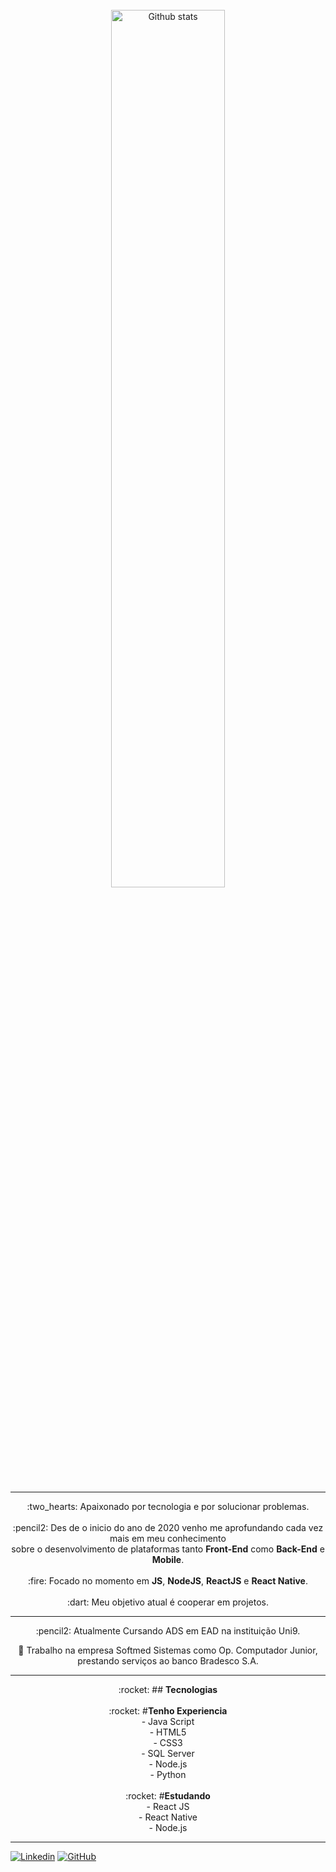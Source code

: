 <br>

<div Align="center">
  <img 
       alt="Github stats" 
       width="60%" 
       src="https://github-readme-stats.vercel.app/api?username=FinotelliCarlos&show_icons=true&theme=radical" />
</div>
<br>

---

<div Align="center">
:two_hearts: Apaixonado por tecnologia e por solucionar problemas.
<br>
<br>
:pencil2: Des de o inicio do ano de 2020 venho me aprofundando cada vez mais em meu conhecimento <br>sobre o desenvolvimento de plataformas tanto 
  <strong>Front-End</strong> como <strong>Back-End</strong> e <strong>Mobile</strong>.
<br>
<br>
:fire: Focado no momento em <strong>JS</strong>, <strong>NodeJS</strong>, <strong>ReactJS</strong> e <strong>React Native</strong>.
<br>
<br>
:dart: Meu objetivo atual é cooperar em projetos.
</div>

---

<div Align="center">
:pencil2: Atualmente Cursando ADS em EAD na instituição Uni9.

:necktie: Trabalho na empresa Softmed Sistemas como Op. Computador Junior, prestando serviços ao banco Bradesco S.A.
</div>

---

<div Align="center">
:rocket:  ## <strong>Tecnologias</strong>
</div>
<br>
<div Align="center">
:rocket:  #<strong>Tenho Experiencia</strong><br>
  - Java Script<br>
  - HTML5<br>
  - CSS3<br>
  - SQL Server<br>
  - Node.js<br>
  - Python<br>
</div>
<br>
<div Align="center">
:rocket:  #<strong>Estudando</strong><br>
  - React JS<br>
  - React Native<br>
  - Node.js<br>
</div>

---

[![Linkedin](https://img.shields.io/badge/-LinkedIn-0e76a8?style=flat-square&logo=Linkedin&logoColor=white&link=https://www.linkedin.com/in/engincan-veske-b4a75b145/)](https://www.linkedin.com/in/finotellicarlos/)
[![GitHub](https://img.shields.io/badge/-GitHub-181717?style=flat&logo=github&link=http://github.com/FinotelliCarlos)](http://github.com/FinotelliCarlos)

